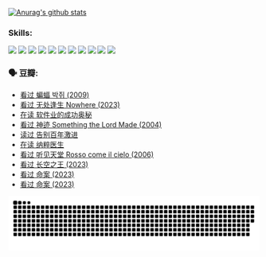 
[![Anurag's github stats](https://github-readme-stats.vercel.app/api?username=w940853815)](https://github.com/anuraghazra/github-readme-stats)

### Skills:

<code><img height="32" src="https://cdn.jsdelivr.net/npm/simple-icons@v5/icons/python.svg"></code>
<code><img height="32" src="https://cdn.jsdelivr.net/npm/simple-icons@v5/icons/javascript.svg"></code>
<code><img height="32" src="https://cdn.jsdelivr.net/npm/simple-icons@v5/icons/django.svg"></code>
<code><img height="32" src="https://cdn.jsdelivr.net/npm/simple-icons@v5/icons/flask.svg"></code>
<code><img height="32" src="https://cdn.jsdelivr.net/npm/simple-icons@v5/icons/vuetify.svg"></code>
<code><img height="32" src="https://cdn.jsdelivr.net/npm/simple-icons@v5/icons/git.svg"></code>
<code><img height="32" src="https://cdn.jsdelivr.net/npm/simple-icons@v5/icons/docker.svg"></code>
<code><img height="32" src="https://cdn.jsdelivr.net/npm/simple-icons@v5/icons/postgresql.svg"></code>
<code><img height="32" src="https://cdn.jsdelivr.net/npm/simple-icons@v5/icons/elasticsearch.svg"></code>
<code><img height="32" src="https://cdn.jsdelivr.net/npm/simple-icons@v5/icons/macos.svg"></code>
<code><img height="32" src="https://cdn.jsdelivr.net/npm/simple-icons@v5/icons/linux.svg"></code>

### 🗣 豆瓣:

<!-- DOUBAN-ACTIVITIES:START -->
- [看过 蝙蝠 박쥐‎ (2009)](https://www.douban.com/people/136069238/status/4422787315/?_i=99146082)
- [看过 无处逢生 Nowhere‎ (2023)](https://www.douban.com/people/136069238/status/4416454713/?_i=99146082)
- [在读 软件业的成功奥秘](https://www.douban.com/people/136069238/status/4414815312/?_i=99146082)
- [看过 神迹 Something the Lord Made‎ (2004)](https://www.douban.com/people/136069238/status/4409691983/?_i=99146082)
- [读过 告别百年激进](https://www.douban.com/people/136069238/status/4406414036/?_i=99146082)
- [在读 纳粹医生](https://www.douban.com/people/136069238/status/4406413750/?_i=99146082)
- [看过 听见天堂 Rosso come il cielo‎ (2006)](https://www.douban.com/people/136069238/status/4401902014/?_i=99146082)
- [看过 长空之王‎ (2023)](https://www.douban.com/people/136069238/status/4397459053/?_i=99146082)
- [看过 命案‎ (2023)](https://www.douban.com/people/136069238/status/4395718336/?_i=99146082)
- [看过 命案‎ (2023)](https://www.douban.com/people/136069238/status/4395718257/?_i=99146082)
<!-- DOUBAN-ACTIVITIES:END -->


![Snake animation](https://raw.githubusercontent.com/w940853815/w940853815/output/github-contribution-grid-snake.svg)

<!--
**w940853815/w940853815** is a ✨ _special_ ✨ repository because its `README.md` (this file) appears on your GitHub profile.

Here are some ideas to get you started:

- 🔭 I’m currently working on ...
- 🌱 I’m currently learning ...
- 👯 I’m looking to collaborate on ...
- 🤔 I’m looking for help with ...
- 💬 Ask me about ...
- 📫 How to reach me: ...
- 😄 Pronouns: ...
- ⚡ Fun fact: ...
-->
